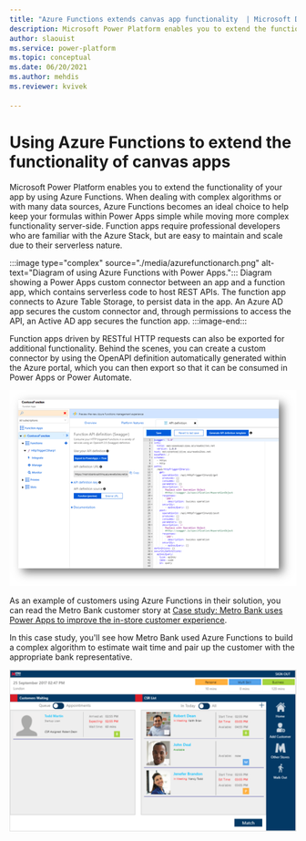 ```yaml
---
title: "Azure Functions extends canvas app functionality  | Microsoft Docs"
description: Microsoft Power Platform enables you to extend the functionality of your app by using Azure Functions. Azure Functions are an ideal choice to move more complex functionality server-side.
author: slaouist
ms.service: power-platform
ms.topic: conceptual
ms.date: 06/20/2021
ms.author: mehdis
ms.reviewer: kvivek
  
---
```

# Using Azure Functions to extend the functionality of canvas apps 

Microsoft Power Platform enables you to extend the functionality of your app by using Azure Functions. When dealing with complex algorithms or with many data sources, Azure Functions becomes an ideal choice to help keep your formulas within Power Apps simple while moving more complex functionality server-side. Function apps<!--note from editor: Via Cloud Style Guide, the service is "Azure Functions" and the thing you create with it is a "function app."--> require professional developers who are familiar with the Azure Stack, but are easy to maintain and scale due to their serverless nature.

<!--![Diagram of using Azure Functions with Power Apps.](./media/azurefunctionarch.png)
note that in the image, "Azure Function app" should be "function app." I'm not sure whether "Azure Function" should be "Azure Functions" or "function app" - depends which you mean. Also, please make the following alt text better, and verify whether the alt text for the next two images seems adequate.-->
:::image type="complex" source="./media/azurefunctionarch.png" alt-text="Diagram of using Azure Functions with Power Apps.":::
   Diagram showing a Power Apps custom connector between an app and a function app, which contains serverless code to host REST APIs. The function app connects to Azure Table Storage, to persist data in the app. An Azure AD app secures the custom connector and, through permissions to access the API, an Active AD app secures the function app. 
:::image-end:::

Function apps driven by RESTful HTTP requests can also be exported for additional functionality. Behind the scenes, you can create a custom connector by using the OpenAPI definition automatically generated within the Azure portal, which you can then export so that it can be consumed in Power Apps or Power Automate.


![Screenshot showing a function app open in Azure Functions.](./media/azurefunction.png)

As an example of customers using Azure Functions in their solution, you can read the Metro Bank customer story at [Case study: Metro Bank uses Power Apps to improve the in-store customer experience](https://powerapps.microsoft.com/blog/metro-bank-customer-greet-app/). 

In this case study, you'll see how Metro Bank used Azure Functions to build a complex algorithm to estimate wait time and pair up the customer with the appropriate bank representative.

![Screenshot showing the Metro Bank app where customers waiting in a queue are matched with available customer service reps.](./media/MetroBank2.png)
